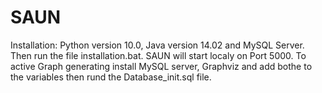 # SAUN

Installation: Python version 10.0, Java version 14.02 and MySQL Server.
Then run the file installation.bat. SAUN will start localy on Port 5000.
To active Graph generating install MySQL server, Graphviz and add bothe to the variables
then rund the Database_init.sql file.

